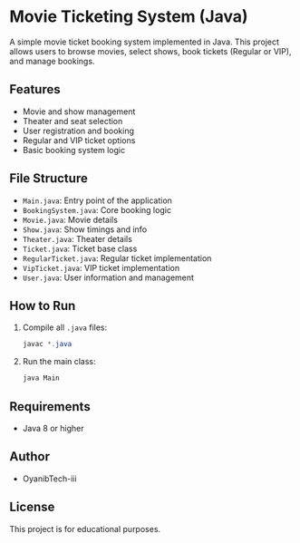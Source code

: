 # Movie Ticketing System (Java)

A simple movie ticket booking system implemented in Java. This project allows users to browse movies, select shows, book tickets (Regular or VIP), and manage bookings.

## Features
- Movie and show management
- Theater and seat selection
- User registration and booking
- Regular and VIP ticket options
- Basic booking system logic

## File Structure
- `Main.java`: Entry point of the application
- `BookingSystem.java`: Core booking logic
- `Movie.java`: Movie details
- `Show.java`: Show timings and info
- `Theater.java`: Theater details
- `Ticket.java`: Ticket base class
- `RegularTicket.java`: Regular ticket implementation
- `VipTicket.java`: VIP ticket implementation
- `User.java`: User information and management

## How to Run
1. Compile all `.java` files:
   ```powershell
   javac *.java
   ```
2. Run the main class:
   ```powershell
   java Main
   ```

## Requirements
- Java 8 or higher

## Author
- OyanibTech-iii

## License
This project is for educational purposes.